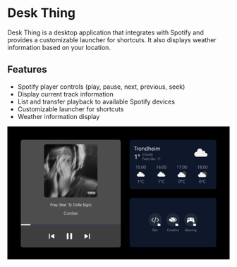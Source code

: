 # Desk Thing

Desk Thing is a desktop application that integrates with Spotify and provides a customizable launcher for shortcuts. It also displays weather information based on your location.

## Features

- Spotify player controls (play, pause, next, previous, seek)
- Display current track information
- List and transfer playback to available Spotify devices
- Customizable launcher for shortcuts
- Weather information display

![Desk Thing](/static/screenshot.png)
